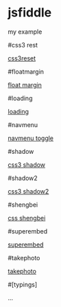 # jsfiddle
my example
 
#css3 rest

[css3reset](./css3reset/index.html)

#floatmargin

[float margin](./floatmargin/index.html)

#loading

[loading](./loading/index.html)

#navmenu

[navmenu toggle](./navmenu/index.html)

#shadow

[css3 shadow](./shadow/index.html)

#shadow2

[css3 shadow2](./shadow/index.html)

#shengbei

[css shengbei](./shengbei/index.html)

#superembed

[superembed](./superembed/index.html)

#takephoto

[takephoto](./takephoto/index.html)

#[typings]

... 

